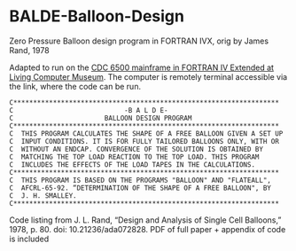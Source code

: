 # BALDE-Balloon-Design
Zero Pressure Balloon design program in FORTRAN IVX, orig by James Rand, 1978

Adapted to run on the [CDC 6500 mainframe in FORTRAN IV Extended at Living Computer Museum](https://wiki.livingcomputers.org/doku.php?id=cdc6500_survival_guide).  The computer is remotely 
terminal accessible via the link, where the code can be run.

    C*******************************************************************
    C                            -B A L D E-
    C                       BALLOON DESIGN PROGRAM
    C*******************************************************************
    C  THIS PROGRAM CALCULATES THE SHAPE OF A FREE BALLOON GIVEN A SET UP 
    C  INPUT CONDITIONS. IT IS FOR FULLY TAILORED BALLOONS ONLY, WITH OR
    C  WITHOUT AN ENDCAP. CONVERGENCE OF THE SOLUTION IS OBTAINED BY 
    C  MATCHING THE TOP LOAD REACTION TO THE TOP LOAD. THIS PROGRAM
    C  INCLUDES THE EFFECTS OF THE LOAD TAPES IN THE CALCULATIONS.
    C*******************************************************************
    C  THIS PROGRAM IS BASED ON THE PROGRAMS "BALLOON" AND "FLATEALL",
    C  AFCRL-65-92. “DETERMINATION OF THE SHAPE OF A FREE BALLOON", BY
    C  J. H. SMALLEY.
    C*******************************************************************
    
    
Code listing from J. L. Rand, “Design and Analysis of Single Cell Balloons,” 1978, 
p. 80. doi: 10.21236/ada072828.
PDF of full paper + appendix of code is included
  

